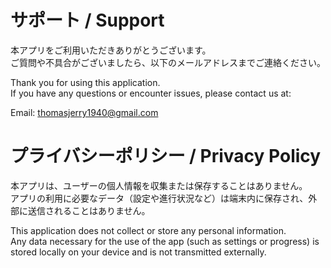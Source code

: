 # サポート / Support

本アプリをご利用いただきありがとうございます。  
ご質問や不具合がございましたら、以下のメールアドレスまでご連絡ください。  

Thank you for using this application.  
If you have any questions or encounter issues, please contact us at:  

Email: thomasjerry1940@gmail.com


# プライバシーポリシー / Privacy Policy

本アプリは、ユーザーの個人情報を収集または保存することはありません。  
アプリの利用に必要なデータ（設定や進行状況など）は端末内に保存され、外部に送信されることはありません。  

This application does not collect or store any personal information.  
Any data necessary for the use of the app (such as settings or progress) is stored locally on your device and is not transmitted externally.  
